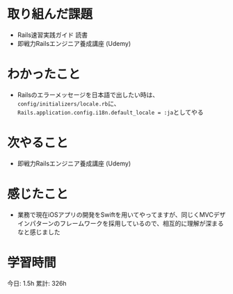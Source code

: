 # 取り組んだ課題 
+ Rails速習実践ガイド 読書
+ 即戦力Railsエンジニア養成講座 (Udemy)
# わかったこと 
+ Railsのエラーメッセージを日本語で出したい時は、`config/initializers/locale.rb`に、`Rails.application.config.i18n.default_locale = :ja`としてやる
# 次やること
+ 即戦力Railsエンジニア養成講座 (Udemy)
# 感じたこと
+ 業務で現在iOSアプリの開発をSwiftを用いてやってますが、同じくMVCデザインパターンのフレームワークを採用しているので、相互的に理解が深まるなと感じました
# 学習時間  
今日: 1.5h 
累計: 326h 

